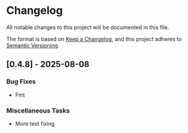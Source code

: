 # Changelog

All notable changes to this project will be documented in this file.

The format is based on [Keep a Changelog](https://keepachangelog.com/),
and this project adheres to [Semantic Versioning](https://semver.org/).

## [0.4.8] - 2025-08-08

### Bug Fixes

- Fmt

### Miscellaneous Tasks

- More test fixing

<!-- generated by git-cliff -->
